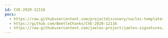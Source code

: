 ```yaml
---
id: CVE-2020-12116
pocs:
  - https://raw.githubusercontent.com/projectdiscovery/nuclei-templates/master/cves/2020/CVE-2020-12116.yaml
  - https://github.com/BeetleChunks/CVE-2020-12116
  - https://raw.githubusercontent.com/jaeles-project/jaeles-signatures/master/cves/zoho-path-traversal-cve-2020-12116.yaml
---
```

